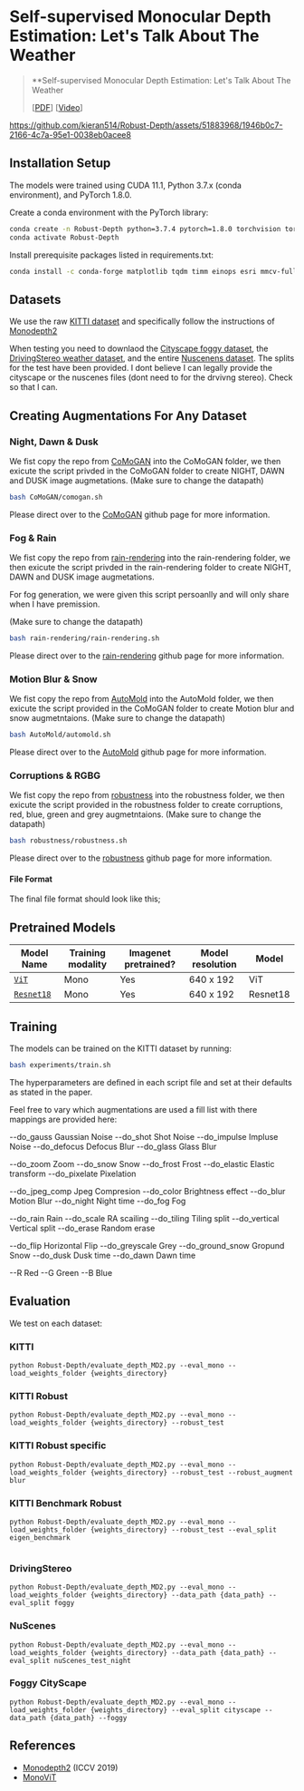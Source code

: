 # Self-supervised Monocular Depth Estimation: Let's Talk About The Weather


 >**Self-supervised Monocular Depth Estimation: Let's Talk About The Weather
 >
 >[[PDF](LINK)] [[Video](LINK)]



https://github.com/kieran514/Robust-Depth/assets/51883968/1946b0c7-2166-4c7a-95e1-0038eb0acee8



## Installation Setup

The models were trained using CUDA 11.1, Python 3.7.x (conda environment), and PyTorch 1.8.0.

Create a conda environment with the PyTorch library:

```bash
conda create -n Robust-Depth python=3.7.4 pytorch=1.8.0 torchvision torchaudio cudatoolkit=11.1 -c pytorch -c nvidia
conda activate Robust-Depth
```

Install prerequisite packages listed in requirements.txt:

```bash
conda install -c conda-forge matplotlib tqdm timm einops esri mmcv-full esri mmsegmentation
```

## Datasets

We use the raw [KITTI dataset](http://www.cvlibs.net/download.php?file=raw_data_downloader.zip) and specifically follow the instructions of [Monodepth2](https://github.com/nianticlabs/monodepth2)

When testing you need to downlaod the [Cityscape foggy dataset](https://www.cityscapes-dataset.com/downloads/), the [DrivingStereo weather dataset](https://drivingstereo-dataset.github.io/), and the entire [Nuscenens dataset](https://www.nuscenes.org/nuscenes#download). The splits for the test have been provided. I dont believe I can legally provide the cityscape or the nuscenes files (dont need to for the drvivng stereo). Check so that I can. 

## Creating Augmentations For Any Dataset

### Night, Dawn & Dusk
We fist copy the repo from [CoMoGAN](https://github.com/astra-vision/CoMoGAN) into the CoMoGAN folder, we then exicute the script privded in the CoMoGAN folder to create NIGHT, DAWN and DUSK image augmetations. (Make sure to change the datapath)
```bash
bash CoMoGAN/comogan.sh 
```
Please direct over to the [CoMoGAN](https://github.com/astra-vision/CoMoGAN) github page for more information.

### Fog & Rain
We fist copy the repo from [rain-rendering](https://github.com/astra-vision/rain-rendering) into the rain-rendering folder, we then exicute the script privded in the rain-rendering folder to create NIGHT, DAWN and DUSK image augmetations. 

For fog generation, we were given this script persoanlly and will only share when I have premission. 

(Make sure to change the datapath)
```bash
bash rain-rendering/rain-rendering.sh 
```
Please direct over to the [rain-rendering](https://github.com/astra-vision/rain-rendering) github page for more information.

### Motion Blur & Snow
We fist copy the repo from [AutoMold](https://github.com/UjjwalSaxena/Automold--Road-Augmentation-Library) into the AutoMold folder, we then exicute the script provided in the CoMoGAN folder to create Motion blur and snow augmetntaions. (Make sure to change the datapath)
```bash
bash AutoMold/automold.sh 
```
Please direct over to the [AutoMold](https://github.com/UjjwalSaxena/Automold--Road-Augmentation-Library) github page for more information.

### Corruptions & RGBG
We fist copy the repo from [robustness](https://github.com/hendrycks/robustness) into the robustness folder, we then exicute the script provided in the robustness folder to create corruptions, red, blue, green and grey augmetntaions. (Make sure to change the datapath)
```bash
bash robustness/robustness.sh 
```
Please direct over to the [robustness](https://github.com/hendrycks/robustness) github page for more information.


#### File Format
The final file format should look like this;


## Pretrained Models

| Model Name          | Training modality | Imagenet pretrained? | Model resolution  | Model  |
|-------------------------|-------------------|--------------------------|-----------------|------|
| [`ViT`](https://drive.google.com/drive/folders/1oKT2oAPp-7altFTvPKR2d7FdgXN9xMG3?usp=sharing)          | Mono              | Yes | 640 x 192                | ViT        |
| [`Resnet18`](https://drive.google.com/drive/folders/1QSHZjOk6Ufw52BGjJmuxV7PJQNisH5Kk?usp=sharing)        | Mono            | Yes | 640 x 192                |  Resnet18          |



<!-- [ViT](https://drive.google.com/drive/folders/1oKT2oAPp-7altFTvPKR2d7FdgXN9xMG3?usp=sharing)
[Resnet18](https://drive.google.com/drive/folders/1QSHZjOk6Ufw52BGjJmuxV7PJQNisH5Kk?usp=sharing) -->

## Training

The models can be trained on the KITTI dataset by running: 

```bash
bash experiments/train.sh
```

The hyperparameters are defined in each script file and set at their defaults as stated in the paper.

Feel free to vary which augmentations are used a fill list with there mappings are provided here:

--do_gauss Gaussian Noise
--do_shot Shot Noise
--do_impulse Impluse Noise
--do_defocus Defocus Blur
--do_glass Glass Blur

--do_zoom Zoom 
--do_snow Snow
--do_frost Frost
--do_elastic Elastic transform
--do_pixelate Pixelation

--do_jpeg_comp Jpeg Compresion
--do_color Brightness effect
--do_blur Motion Blur
--do_night Night time 
--do_fog Fog

--do_rain Rain 
--do_scale RA scailing
--do_tiling Tiling split
--do_vertical Vertical split
--do_erase Random erase

--do_flip Horizontal Flip
--do_greyscale Grey
--do_ground_snow Gropund Snow
--do_dusk Dusk time 
--do_dawn Dawn time

--R Red
--G Green
--B Blue 


## Evaluation
We test on each dataset:


### KITTI 

```
python Robust-Depth/evaluate_depth_MD2.py --eval_mono --load_weights_folder {weights_directory}
```

### KITTI Robust

```
python Robust-Depth/evaluate_depth_MD2.py --eval_mono --load_weights_folder {weights_directory} --robust_test
```
### KITTI Robust specific

```
python Robust-Depth/evaluate_depth_MD2.py --eval_mono --load_weights_folder {weights_directory} --robust_test --robust_augment blur
```

### KITTI Benchmark Robust

```
python Robust-Depth/evaluate_depth_MD2.py --eval_mono --load_weights_folder {weights_directory} --robust_test --eval_split eigen_benchmark
 
```

### DrivingStereo 

```
python Robust-Depth/evaluate_depth_MD2.py --eval_mono --load_weights_folder {weights_directory} --data_path {data_path} --eval_split foggy

```

### NuScenes 

```
python Robust-Depth/evaluate_depth_MD2.py --eval_mono --load_weights_folder {weights_directory} --data_path {data_path} --eval_split nuScenes_test_night
```

### Foggy CityScape 

```
python Robust-Depth/evaluate_depth_MD2.py --eval_mono --load_weights_folder {weights_directory} --eval_split cityscape --data_path {data_path} --foggy
```


## References

* [Monodepth2](https://github.com/nianticlabs/monodepth2) (ICCV 2019)
* [MonoViT](https://github.com/zxcqlf/MonoViT) 



